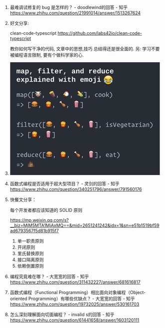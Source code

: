 1. 最难调试修复的 bug 是怎样的？ - doodlewind的回答 - 知乎 https://www.zhihu.com/question/21991014/answer/1513267624

2. 好文分享:

   clean-code-typescript
   https://github.com/labs42io/clean-code-typescript

   教你如何写干净的代码, 文章中的思想,技巧 总结得还是很全面的.
   另: 学习不要被编程语言限制, 要有个做科学家的心.
   
3. ![image-20201122150510146](./docs/image-20201122150510146.png)

4. 函数式编程是否适用于超大型项目？ - 灵剑的回答 - 知乎 https://www.zhihu.com/question/340251796/answer/791560176

5. 快餐文分享：

   每个开发者都应该知道的 SOLID 原则

   https://mp.weixin.qq.com/s?__biz=MjM5MTA1MjAxMQ==&mid=2651241242&idx=1&sn=e51b1519bf59ad6793567f5d81b915f7

   1. 单一职责原则
   2. 开闭原则
   3. 里氏替换原则
   4. 接口隔离原则
   5. 依赖倒置原则
   
6. 编程究竟难在哪？ - 大宽宽的回答 - 知乎 https://www.zhihu.com/question/311432227/answer/681616817

7. 函数式编程（Functional Programming）相比面向对象编程（Object-oriented Programming）有哪些优缺点？ - 大宽宽的回答 - 知乎 https://www.zhihu.com/question/19732025/answer/530161703

8. 怎么深刻理解面向切面编程？ - invalid s的回答 - 知乎 https://www.zhihu.com/question/61441658/answer/1603120111